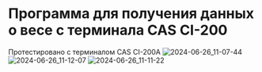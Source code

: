 # Программа для получения данных о весе с терминала CAS CI-200
Протестировано с терминалом CAS CI-200A
![2024-06-26_11-07-44](https://github.com/AlekseiRusakov/Receiving-Weight-CAS-CI-200/assets/173336356/5c62e764-b4d0-4d40-b21b-c3fb68168d41)
![2024-06-26_11-12-07](https://github.com/AlekseiRusakov/Receiving-Weight-CAS-CI-200/assets/173336356/71568ab2-8edc-4616-b20c-eaf5555778ce)
![2024-06-26_11-11-22](https://github.com/AlekseiRusakov/Receiving-Weight-CAS-CI-200/assets/173336356/90bf0ebb-2394-44f4-887c-aaad431735a2)
